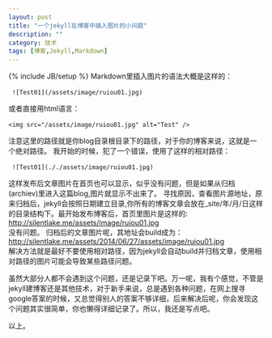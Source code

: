 ```yaml
---
layout: post
title: "一个jekyll在博客中插入图片的小问题"
description: ""
category: 技术
tags: [博客,Jekyll,Markdown]
---
```

{% include JB/setup %}
Markdown里插入图片的语法大概是这样的：  
 
     ![Test01](/assets/image/ruiou01.jpg)

或者直接用html语言：    

    <img src="/assets/image/ruiou01.jpg" alt="Test" />    

注意这里的路径就是你blog目录根目录下的路径，对于你的博客来说，这就是一个绝对路径。
我开始的时候，犯了一个错误，使用了这样的相对路径：   

     ![Test01](././assets/image/ruiou01.jpg)  
       
这样发布后文章图片在首页也可以显示，似乎没有问题，但是如果从归档(archiev)里进入这篇blog,图片就显示不出来了。
寻找原因，查看图片源地址，原来归档后，jekyll会按照日期建立目录,你所有的博客文章会放在_site/年/月/日这样的目录结构下。最开始发布博客后，首页里图片是这样的:    
  http://silentlake.me/assets/image/ruiou01.jpg   
没有问题。
归档后的文章图片呢，其地址会build成为：   
http://silentlake.me/assets/2014/06/27/assets/image/ruiou01.jpg   
解决方法就是最好不要使用相对路径，因为jekyll会自动build并归档文章，使用相对路径的图片可能会导致某些路径问题。

虽然大部分人都不会遇到这个问题，还是记录下吧。万一呢，我有个感觉，不管是jekyll建博客还是其他技术，对于新手来说，总是遇到各种问题，在网上搜寻google答案的时候，又总觉得别人的答案不够详细，后来解决后呢，你会发现这个问题其实很简单，你也懒得详细记录了。所以，我还是写点吧。   

以上。